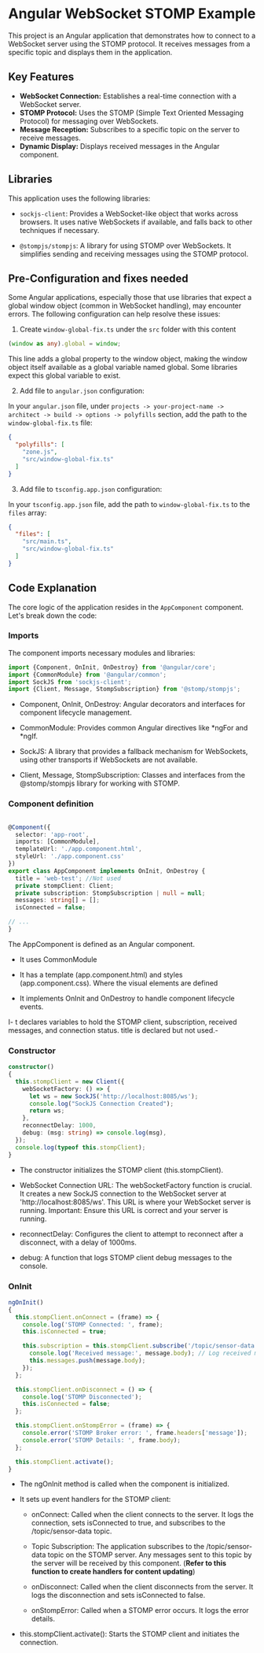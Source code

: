 # Angular WebSocket STOMP Example

This project is an Angular application that demonstrates how to connect to a WebSocket server using the STOMP protocol. It receives messages from a specific topic and displays them in the application.

## Key Features

* **WebSocket Connection:** Establishes a real-time connection with a WebSocket server.
* **STOMP Protocol:** Uses the STOMP (Simple Text Oriented Messaging Protocol) for messaging over WebSockets.
* **Message Reception:** Subscribes to a specific topic on the server to receive messages.
* **Dynamic Display:** Displays received messages in the Angular component.

## Libraries

This application uses the following libraries:

- `sockjs-client`:  Provides a WebSocket-like object that works across browsers. It uses native WebSockets if available, and falls back to other techniques if necessary.

- `@stompjs/stompjs`:  A library for using STOMP over WebSockets. It simplifies sending and receiving messages using the STOMP protocol.

## Pre-Configuration and fixes needed

Some Angular applications, especially those that use libraries that expect a global window object (common in WebSocket handling), may encounter errors. The following configuration can help resolve these issues:

1. Create `window-global-fix.ts` under the `src` folder with this content

```typescript
(window as any).global = window;
```

This line adds a global property to the window object, making the window object itself available as a global variable named global. Some libraries expect this global variable to exist.

2. Add file to `angular.json` configuration: 

In your `angular.json` file, under `projects -> your-project-name -> architect -> build -> options -> polyfills` section, add the path to the `window-global-fix.ts` file:

```json 
{
  "polyfills": [
    "zone.js",
    "src/window-global-fix.ts"
  ]
}
```

3. Add file to `tsconfig.app.json` configuration:

In your `tsconfig.app.json` file, add the path to `window-global-fix.ts` to the `files` array:

```json
{
  "files": [
    "src/main.ts",
    "src/window-global-fix.ts"
  ]
}
```

## Code Explanation

The core logic of the application resides in the `AppComponent` component. Let's break down the code:

### Imports

The component imports necessary modules and libraries:

```typescript
import {Component, OnInit, OnDestroy} from '@angular/core';
import {CommonModule} from '@angular/common';
import SockJS from 'sockjs-client';
import {Client, Message, StompSubscription} from '@stomp/stompjs';
```

- Component, OnInit, OnDestroy: Angular decorators and interfaces for component lifecycle management.

- CommonModule: Provides common Angular directives like *ngFor and *ngIf.

- SockJS: A library that provides a fallback mechanism for WebSockets, using other transports if WebSockets are not available.

- Client, Message, StompSubscription: Classes and interfaces from the @stomp/stompjs library for working with STOMP.

### Component definition

```typescript

@Component({
  selector: 'app-root',
  imports: [CommonModule],
  templateUrl: './app.component.html',
  styleUrl: './app.component.css'
})
export class AppComponent implements OnInit, OnDestroy {
  title = 'web-test'; //Not used
  private stompClient: Client;
  private subscription: StompSubscription | null = null;
  messages: string[] = [];
  isConnected = false;

// ...
}
```

The AppComponent is defined as an Angular component.

- It uses CommonModule

- It has a template (app.component.html) and styles (app.component.css). Where the visual elements are defined

- It implements OnInit and OnDestroy to handle component lifecycle events.

I- t declares variables to hold the STOMP client, subscription, received messages, and connection status. title is declared but not used.-

### Constructor

```typescript
constructor()
{
  this.stompClient = new Client({
    webSocketFactory: () => {
      let ws = new SockJS('http://localhost:8085/ws');
      console.log("SockJS Connection Created");
      return ws;
    },
    reconnectDelay: 1000,
    debug: (msg: string) => console.log(msg),
  });
  console.log(typeof this.stompClient);
}
```

- The constructor initializes the STOMP client (this.stompClient).

- WebSocket Connection URL: The webSocketFactory function is crucial. It creates a new SockJS connection to the WebSocket server at 'http://localhost:8085/ws'. This URL is where your WebSocket server is running. Important: Ensure this URL is correct and your server is running.

- reconnectDelay:  Configures the client to attempt to reconnect after a disconnect, with a delay of 1000ms.

- debug:  A function that logs STOMP client debug messages to the console.

### OnInit

```typescript
ngOnInit()
{
  this.stompClient.onConnect = (frame) => {
    console.log('STOMP Connected: ', frame);
    this.isConnected = true;

    this.subscription = this.stompClient.subscribe('/topic/sensor-data', (message: Message) => {
      console.log('Received message:', message.body); // Log received messages
      this.messages.push(message.body);
    });
  };

  this.stompClient.onDisconnect = () => {
    console.log('STOMP Disconnected');
    this.isConnected = false;
  };

  this.stompClient.onStompError = (frame) => {
    console.error('STOMP Broker error: ', frame.headers['message']);
    console.error('STOMP Details: ', frame.body);
  };

  this.stompClient.activate();
}
```

- The ngOnInit method is called when the component is initialized.

- It sets up event handlers for the STOMP client:

  - onConnect:  Called when the client connects to the server. It logs the connection, sets isConnected to true, and subscribes to the /topic/sensor-data topic.

  - Topic Subscription: The application subscribes to the /topic/sensor-data topic on the STOMP server. Any messages sent to this topic by the server will be received by this component. (**Refer to this function to create handlers for content updating**)

  - onDisconnect: Called when the client disconnects from the server. It logs the disconnection and sets isConnected to false.

  - onStompError:  Called when a STOMP error occurs. It logs the error details.

- this.stompClient.activate():  Starts the STOMP client and initiates the connection.


